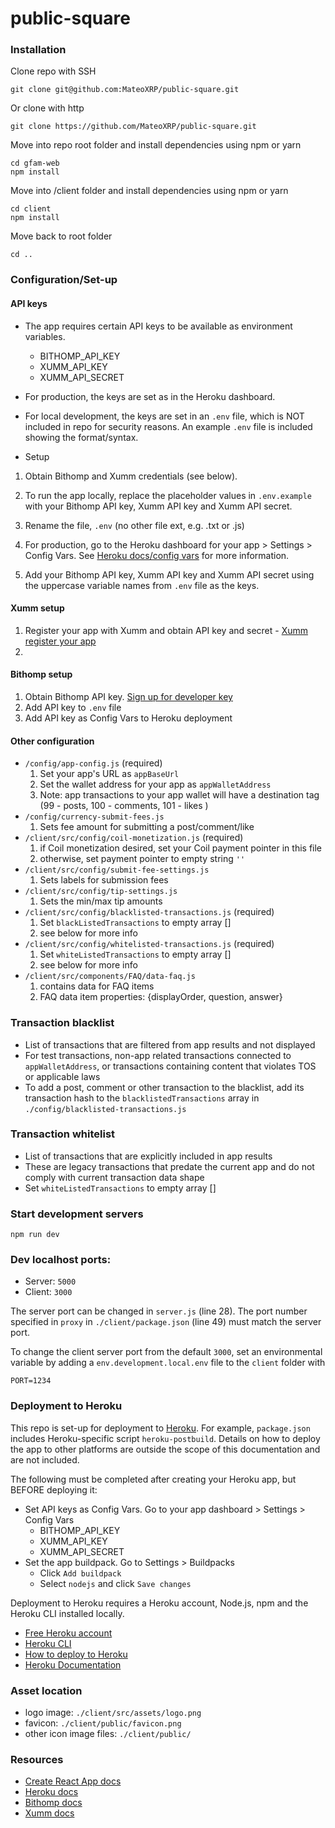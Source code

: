 # public-square

### Installation

Clone repo with SSH

```
git clone git@github.com:MateoXRP/public-square.git

```

Or clone with http

```
git clone https://github.com/MateoXRP/public-square.git
```

Move into repo root folder and install dependencies using npm or yarn

```
cd gfam-web
npm install
```

Move into /client folder and install dependencies using npm or yarn

```
cd client
npm install
```

Move back to root folder

```
cd ..
```

### Configuration/Set-up

#### API keys

- The app requires certain API keys to be available as environment variables.
  - BITHOMP_API_KEY
  - XUMM_API_KEY
  - XUMM_API_SECRET
- For production, the keys are set as in the Heroku dashboard.
- For local development, the keys are set in an `.env` file, which is NOT included in repo for security reasons. An example `.env` file is included showing the format/syntax.

- Setup

1. Obtain Bithomp and Xumm credentials (see below).
2. To run the app locally, replace the placeholder values in `.env.example` with your Bithomp API key, Xumm API key and Xumm API secret.
3. Rename the file, `.env` (no other file ext, e.g. .txt or .js)

4. For production, go to the Heroku dashboard for your app > Settings > Config Vars. See [Heroku docs/config vars](https://devcenter.heroku.com/articles/config-vars) for more information.
5. Add your Bithomp API key, Xumm API key and Xumm API secret using the uppercase variable names from `.env` file as the keys.

#### Xumm setup

1. Register your app with Xumm and obtain API key and secret - [Xumm register your app](https://xumm.readme.io/docs/register-your-app)
2.

#### Bithomp setup

1. Obtain Bithomp API key. [Sign up for developer key](https://bithomp.com/developer)
2. Add API key to `.env` file
3. Add API key as Config Vars to Heroku deployment

#### Other configuration

- `/config/app-config.js` (required)
  1. Set your app's URL as `appBaseUrl`
  2. Set the wallet address for your app as `appWalletAddress`
  3. Note: app transactions to your app wallet will have a destination tag (99 - posts, 100 - comments, 101 - likes )
- `/config/currency-submit-fees.js`
  1. Sets fee amount for submitting a post/comment/like
- `/client/src/config/coil-monetization.js` (required)
  1. if Coil monetization desired, set your Coil payment pointer in this file
  2. otherwise, set payment pointer to empty string `''`
- `/client/src/config/submit-fee-settings.js`
  1. Sets labels for submission fees
- `/client/src/config/tip-settings.js`
  1. Sets the min/max tip amounts
- `/client/src/config/blacklisted-transactions.js` (required)
  1. Set `blackListedTransactions` to empty array []
  2. see below for more info
- `/client/src/config/whitelisted-transactions.js` (required)
  1. Set `whiteListedTransactions` to empty array []
  2. see below for more info
- `/client/src/components/FAQ/data-faq.js`
  1. contains data for FAQ items
  2. FAQ data item properties: {displayOrder, question, answer}

### Transaction blacklist

- List of transactions that are filtered from app results and not displayed
- For test transactions, non-app related transactions connected to `appWalletAddress`, or transactions containing content that violates TOS or applicable laws
- To add a post, comment or other transaction to the blacklist, add its transaction hash to the `blacklistedTransactions` array in `./config/blacklisted-transactions.js`

### Transaction whitelist

- List of transactions that are explicitly included in app results
- These are legacy transactions that predate the current app and do not comply with current transaction data shape
- Set `whiteListedTransactions` to empty array []

### Start development servers

```
npm run dev
```

### Dev localhost ports:

- Server: `5000`
- Client: `3000`

The server port can be changed in `server.js` (line 28). The port number specified in `proxy` in `./client/package.json` (line 49) must match the server port.

To change the client server port from the default `3000`, set an environmental variable by adding a `env.development.local.env` file to the `client` folder with

```
PORT=1234
```

### Deployment to Heroku

This repo is set-up for deployment to [Heroku](https://devcenter.heroku.com/). For example, `package.json` includes Heroku-specific script `heroku-postbuild`. Details on how to deploy the app to other platforms are outside the scope of this documentation and are not included.

The following must be completed after creating your Heroku app, but BEFORE deploying it:

- Set API keys as Config Vars. Go to your app dashboard > Settings > Config Vars
  - BITHOMP_API_KEY
  - XUMM_API_KEY
  - XUMM_API_SECRET
- Set the app buildpack. Go to Settings > Buildpacks
  - Click `Add buildpack`
  - Select `nodejs` and click `Save changes`

Deployment to Heroku requires a Heroku account, Node.js, npm and the Heroku CLI installed locally.

- [Free Heroku account](https://signup.heroku.com/dc)
- [Heroku CLI](https://devcenter.heroku.com/articles/heroku-cli#download-and-install)
- [How to deploy to Heroku](https://devcenter.heroku.com/articles/getting-started-with-nodejs#deploy-the-app)
- [Heroku Documentation](https://devcenter.heroku.com/categories/reference)

### Asset location

- logo image: `./client/src/assets/logo.png`
- favicon: `./client/public/favicon.png`
- other icon image files: `./client/public/`

### Resources

- [Create React App docs](https://facebook.github.io/create-react-app/docs)
- [Heroku docs](https://devcenter.heroku.com/)
- [Bithomp docs](https://docs.bithomp.com/#introduction)
- [Xumm docs](https://xumm.readme.io/docs/introduction)

